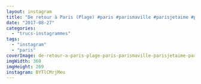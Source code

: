 ```yaml
---
layout: instagram
title: "De retour à Paris (Plage) #paris #parismaville #parisjetaime #parisplage"
date: "2017-08-27"
categories: 
  - "trucs-instagrammes"
tags: 
  - "instagram"
  - "paris"
coverImage: de-retour-a-paris-plage-paris-parismaville-parisjetaime-parisplage.jpg
imgWidth: 360
imgHeight: 269
instagram: BYTlCMrjMeu
---
```

